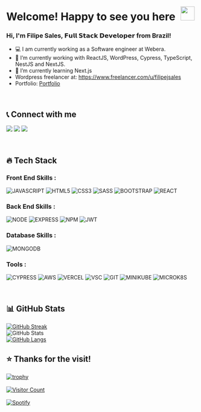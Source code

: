 <!-- ### Hi there 👋 -->

# Welcome! Happy to see you here&ensp;<img src="./wave.gif" width="37px" height="37px" />

### Hi, I'm Filipe Sales, 𝗙𝘂𝗹𝗹 𝗦𝘁𝗮𝗰𝗸 𝗗𝗲𝘃𝗲𝗹𝗼𝗽𝗲𝗿 from Brazil!
- 💻 I am currently working as a Software engineer at Webera.
- 🔭 I’m currently working with ReactJS, WordPress, Cypress, TypeScript, NestJS and NextJS.
- 🌱 I’m currently learning Next.js
- Wordpress freelancer at: https://www.freelancer.com/u/filipejsales
- Portfolio: [Portfolio](https://portfolio-dark-hrfrlid65-filipe-jsales.vercel.app/)
<br />

## 📞 Connect with me

[<img src="https://img.shields.io/badge/LinkedIn-0077B5?style=for-the-badge&logo=linkedin&logoColor=white" />](https://www.linkedin.com/in/filipe-sales/)
[<img src="https://img.shields.io/badge/Gmail-D14836?style=for-the-badge&logo=gmail&logoColor=white" />](mailto:eduardojs999@gmail.com)
[<img src="https://img.shields.io/badge/GitHub-100000?style=for-the-badge&logo=github&logoColor=white" />](https://github.com/filipe-jsales)

<br />

## 🔥 Tech Stack

### Front End Skills :
![JAVASCRIPT](https://img.shields.io/badge/JavaScript-323330?style=for-the-badge&logo=javascript&logoColor=F7DF1E)
![HTML5](https://img.shields.io/badge/HTML5-E34F26?style=for-the-badge&logo=html5&logoColor=white)
![CSS3](https://img.shields.io/badge/CSS3-1572B6?style=for-the-badge&logo=css3&logoColor=white)
![SASS](https://img.shields.io/badge/Sass-CC6699?style=for-the-badge&logo=sass&logoColor=white)
![BOOTSTRAP](https://img.shields.io/badge/Bootstrap-563D7C?style=for-the-badge&logo=bootstrap&logoColor=white)
![REACT](https://img.shields.io/badge/React-20232A?style=for-the-badge&logo=react&logoColor=61DAFB)


### Back End Skills :
![NODE](https://img.shields.io/badge/Node.js-43853D?style=for-the-badge&logo=node.js&logoColor=white)
![EXPRESS](https://img.shields.io/badge/Express.js-404D59?style=for-the-badge)
![NPM](https://img.shields.io/badge/NPM-%23000000.svg?style=for-the-badge&logo=npm&logoColor=white)
![JWT](https://img.shields.io/badge/json%20web%20tokens-323330?style=for-the-badge&logo=json-web-tokens&logoColor=pink)

### Database Skills :
![MONGODB](https://img.shields.io/badge/MongoDB-4EA94B?style=for-the-badge&logo=mongodb&logoColor=white)

### Tools :
![CYPRESS](https://img.shields.io/badge/Cypress-17202C?style=for-the-badge&logo=cypress&logoColor=white)
![AWS](https://img.shields.io/badge/Amazon_AWS-232F3E?style=for-the-badge&logo=amazon-aws&logoColor=white)
![VERCEL](https://img.shields.io/badge/Vercel-000000?style=for-the-badge&logo=vercel&logoColor=white)
![VSC](https://img.shields.io/badge/Visual_Studio_Code-0078D4?style=for-the-badge&logo=visual%20studio%20code&logoColor=white)
![GIT](https://img.shields.io/badge/GIT-E44C30?style=for-the-badge&logo=git&logoColor=white)
![MINIKUBE](https://img.shields.io/badge/minikube-0078D4?style=for-the-badge&logo=minikube&logoColor=white)
![MICROK8S](https://img.shields.io/badge/microk8s-AA78D4?style=for-the-badge&logo=microk8s&logoColor=orange)

<br />

## 📊 GitHub Stats

<p align="left">

[![GitHub Streak](https://github-readme-streak-stats.herokuapp.com?user=filipe-jsales&theme=radical&hide_border=true&date_format=M%20j%5B%2C%20Y%5D)](https://git.io/streak-stats)
<br />
![GitHub Stats](https://github-readme-stats.vercel.app/api?username=filipe-jsales&theme=radical&show_icons=true&hide_border=true)
<br />
[![GitHub Langs](https://github-readme-stats.vercel.app/api/top-langs/?username=filipe-jsales&theme=radical&hide_border=true&layout=compact)](https://github.com/filipe-jsales/github-readme-stats)

</p>

## ⭐ Thanks for the visit!

[![trophy](https://github-profile-trophy.vercel.app/?username=filipe-jsales&theme=radical)](https://github.com/filipe-jsales)
<br />
<br />
[![Visitor Count](https://visitcount.itsvg.in/api?id=filipe-jsales&icon=0&color=0)](https://visitcount.itsvg.in)
<br />
<br />
  [![Spotify](https://novatorem.vercel.app/api/spotify)](https://open.spotify.com/user/eduardojs999)





